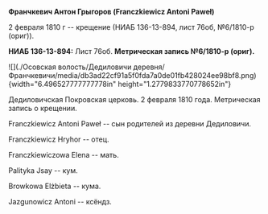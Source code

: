 **Франчкевич Антон Грыгоров (Franczkiewicz Antoni Paweł)**

2 февраля 1810 г -- крещение (НИАБ 136-13-894, лист 76об, №6/1810-р
(ориг)).

**НИАБ 136-13-894:** Лист 76об. **Метрическая запись №6/1810-р (ориг).**

![](./Осовская волость/Дедиловичи деревня/Франчкевичи/media/db3ad22cf91a5f0fda7a0de01fb428024ee98bf8.png){width="6.496527777777778in"
height="1.2779833770778652in"}

Дедиловичская Покровская церковь. 2 февраля 1810 года. Метрическая
запись о крещении.

Franczkiewicz Antoni Paweł -- сын родителей из деревни Дедиловичи.

Franczkiewicz Hryhor -- отец.

Franczkiewiczowa Elena -- мать.

Palityka Jsay -- кум.

Browkowa Elżbieta -- кума.

Jazgunowicz Antoni -- ксёндз.
